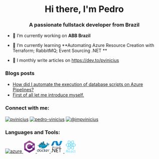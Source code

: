 <h1 align="center">Hi there, I'm Pedro</h1>
<h3 align="center">A passionate fullstack developer from Brazil</h3>

- 🔭 I’m currently working on **ABB Brazil**
 
- 🌱 I’m currently learning **Automating Azure Resource Creation with Terraform; RabbitMQ; Event Sourcing .NET **

- 📝 I monthly write articles on https://dev.to/pvinicius

### Blogs posts
<!-- BLOG-POST-LIST:START -->
- [How did I automate the execution of database scripts on Azure Pipelines?](https://dev.to/pvinicius/how-did-i-automate-the-execution-of-database-scripts-on-azure-pipelines-454e)
- [First of all let me introduce myself.](https://dev.to/pvinicius/first-of-all-let-me-introduce-myself-193l)
<!-- BLOG-POST-LIST:END -->

<h3 align="left">Connect with me:</h3>
<p align="left">
<a href="https://dev.to/pvinicius" target="blank"><img align="center" src="https://raw.githubusercontent.com/rahuldkjain/github-profile-readme-generator/master/src/images/icons/Social/devto.svg" alt="pvinicius" height="30" width="40" /></a>
<a href="https://linkedin.com/in/pedro-vinicius" target="blank"><img align="center" src="https://raw.githubusercontent.com/rahuldkjain/github-profile-readme-generator/master/src/images/icons/Social/linked-in-alt.svg" alt="pedro-vinicius" height="30" width="40" /></a>
<a href="https://instagram.com/@impvinicius" target="blank"><img align="center" src="https://raw.githubusercontent.com/rahuldkjain/github-profile-readme-generator/master/src/images/icons/Social/instagram.svg" alt="@impvinicius" height="30" width="40" /></a>
</p>

<h3 align="left">Languages and Tools:</h3>
<p align="left"> <a href="https://azure.microsoft.com/en-in/" target="_blank" rel="noreferrer"> <img src="https://www.vectorlogo.zone/logos/microsoft_azure/microsoft_azure-icon.svg" alt="azure" width="40" height="40"/> </a> <a href="https://www.w3schools.com/cs/" target="_blank" rel="noreferrer"> <img src="https://raw.githubusercontent.com/devicons/devicon/master/icons/csharp/csharp-original.svg" alt="csharp" width="40" height="40"/> </a> <a href="https://www.docker.com/" target="_blank" rel="noreferrer"> <img src="https://raw.githubusercontent.com/devicons/devicon/master/icons/docker/docker-original-wordmark.svg" alt="docker" width="40" height="40"/> </a> <a href="https://dotnet.microsoft.com/" target="_blank" rel="noreferrer"> <img src="https://raw.githubusercontent.com/devicons/devicon/master/icons/dot-net/dot-net-original-wordmark.svg" alt="dotnet" width="40" height="40"/> </a> <a href="https://reactjs.org/" target="_blank" rel="noreferrer"> <img src="https://raw.githubusercontent.com/devicons/devicon/master/icons/react/react-original-wordmark.svg" alt="react" width="40" height="40"/> </a> </p>
